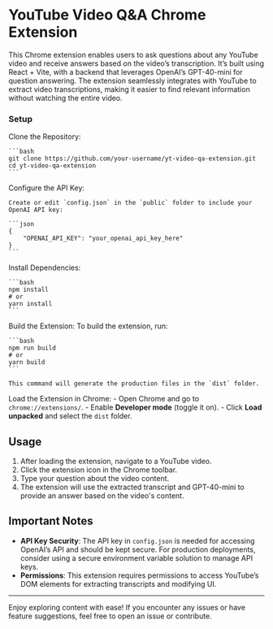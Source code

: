# YouTube Video Q&A Chrome Extension

This Chrome extension enables users to ask questions about any YouTube video and receive answers based on the video’s transcription. It’s built using React + Vite, with a backend that leverages OpenAI’s GPT-40-mini for question answering. The extension seamlessly integrates with YouTube to extract video transcriptions, making it easier to find relevant information without watching the entire video.

### Setup

Clone the Repository:

    ```bash
    git clone https://github.com/your-username/yt-video-qa-extension.git
    cd yt-video-qa-extension
    ```

Configure the API Key:

    Create or edit `config.json` in the `public` folder to include your OpenAI API key:

    ```json
    {
        "OPENAI_API_KEY": "your_openai_api_key_here"
    }
    ```

Install Dependencies:

    ```bash
    npm install
    # or
    yarn install
    ```

Build the Extension:
To build the extension, run:

    ```bash
    npm run build
    # or
    yarn build
    ```

    This command will generate the production files in the `dist` folder.

Load the Extension in Chrome: - Open Chrome and go to `chrome://extensions/`. - Enable **Developer mode** (toggle it on). - Click **Load unpacked** and select the `dist` folder.

## Usage

1. After loading the extension, navigate to a YouTube video.
2. Click the extension icon in the Chrome toolbar.
3. Type your question about the video content.
4. The extension will use the extracted transcript and GPT-40-mini to provide an answer based on the video's content.

## Important Notes

-   **API Key Security**: The API key in `config.json` is needed for accessing OpenAI’s API and should be kept secure. For production deployments, consider using a secure environment variable solution to manage API keys.
-   **Permissions**: This extension requires permissions to access YouTube’s DOM elements for extracting transcripts and modifying UI.

---

Enjoy exploring content with ease! If you encounter any issues or have feature suggestions, feel free to open an issue or contribute.
